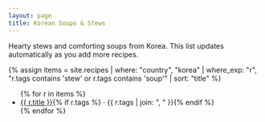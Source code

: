```yaml
---
layout: page
title: Korean Soups & Stews
---
```


<p>Hearty stews and comforting soups from Korea. This list updates automatically as you add more recipes.</p>

{% assign items = site.recipes | where: "country", "korea" | where_exp: "r", "r.tags contains 'stew' or r.tags contains 'soup'" | sort: "title" %}
<ul>
{% for r in items %}
  <li><a href="{{ r.url }}">{{ r.title }}</a>{% if r.tags %} · {{ r.tags | join: ", " }}{% endif %}</li>
{% endfor %}
</ul>
